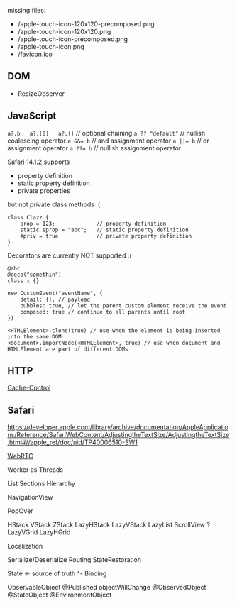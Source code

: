 missing files:
* /apple-touch-icon-120x120-precomposed.png
* /apple-touch-icon-120x120.png
* /apple-touch-icon-precomposed.png
* /apple-touch-icon.png
* /favicon.ico


DOM
---
* ResizeObserver


JavaScript
----------
`a?.b   a?.[0]   a?.()` // optional chaining
`a ?? "default"` // nullish coalescing operator
`a &&= b` // and assignment operator
`a ||= b` // or assignment operator
`a ??= b` // nullish assignment operator

Safari 14.1.2 supports
- property definition
- static property definition
- private properties

but not private class methods :(

```
class Clazz {
    prop = 123;             // property definition
    static sprop = "abc";   // static property definition
    #priv = true            // private property definition
}
```

Decorators are currently NOT supported :(
```
@abc
@deco("somethin")
class x {}
```

```
new CustomEvent("eventName", {
    detail: {}, // payload
    bubbles: true, // let the parent custom element receive the event
    composed: true // continue to all parents until root
})
```

```
<HTMLElement>.clone(true) // use when the element is being inserted into the same DOM
<document>.importNode(<HTMLElement>, true) // use when document and HTMLElement are part of different DOMs
```


HTTP
----
[Cache-Control](https://tools.ietf.org/html/rfc7234)


Safari
------
https://developer.apple.com/library/archive/documentation/AppleApplications/Reference/SafariWebContent/AdjustingtheTextSize/AdjustingtheTextSize.html#//apple_ref/doc/uid/TP40006510-SW1


[WebRTC](https://github.com/JGH153/web-components-webrtc)



Worker as Threads

List
    Sections
    Hierarchy

NavigationView

PopOver

HStack
VStack
ZStack
LazyHStack
LazyVStack
LazyList
ScrollView ?
LazyVGrid
LazyHGrid


Localization

Serialize/Deserialize
Routing
StateRestoration


State <- source of truth
    ^- Binding

ObservableObject
    @Published
    objectWillChange
@ObservedObject
@StateObject
@EnvironmentObject

